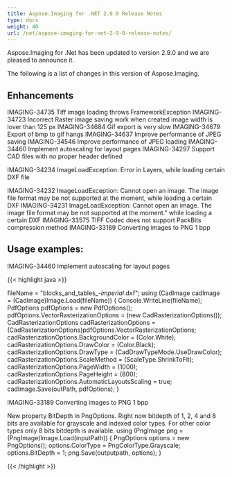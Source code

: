 ```yaml
---
title: Aspose.Imaging for .NET 2.9.0 Release Notes
type: docs
weight: 40
url: /net/aspose-imaging-for-net-2-9-0-release-notes/
---
```


Aspose.Imaging for .Net has been updated to version 2.9.0 and we are pleased to announce it.

The following is a list of changes in this version of Aspose.Imaging.
## **Enhancements**
IMAGING-34735 Tiff image loading throws FrameworkException
IMAGING-34723 Incorrect Raster image saving work when created image width is lover than 125 px
IMAGING-34684 Gif export is very slow IMAGING-34679 Export of bmp to gif hangs
IMAGING-34637 Improve performance of JPEG saving
IMAGING-34546 Improve performance of JPEG loading
IMAGING-34460 Implement autoscaling for layout pages
IMAGING-34297 Support CAD files with no proper header defined

IMAGING-34234 ImageLoadException: Error in Layers, while loading certain DXF file 

IMAGING-34232 ImageLoadException: Cannot open an image. The image file format may be not supported at the moment, while loading a certain DXF
IMAGING-34231 ImageLoadException: Cannot open an image. The image file format may be not supported at the moment." while loading a certain DXF
IMAGING-33575 TIFF Codec does not support PackBits compression method IMAGING-33189 Converting images to PNG 1 bpp
## **Usage examples:**
IMAGING-34460 Implement autoscaling for layout pages

{{< highlight java >}}

 fileName = "blocks_and_tables_\-_imperial_.dxf"; using (CadImage cadImage = (CadImage)Image.Load(fileName)) { Console.WriteLine(fileName); PdfOptions pdfOptions = new PdfOptions(); pdfOptions.VectorRasterizationOptions = (new CadRasterizationOptions()); CadRasterizationOptions cadRasterizationOptions = (CadRasterizationOptions)pdfOptions.VectorRasterizationOptions; cadRasterizationOptions.BackgroundColor = (Color.White); cadRasterizationOptions.DrawColor = (Color.Black); cadRasterizationOptions.DrawType = (CadDrawTypeMode.UseDrawColor); cadRasterizationOptions.ScaleMethod = (ScaleType.ShrinkToFit); cadRasterizationOptions.PageWidth = (1000); cadRasterizationOptions.PageHeight = (800); cadRasterizationOptions.AutomaticLayoutsScaling = true; cadImage.Save(outPath, pdfOptions); }

IMAGING-33189 Converting images to PNG 1 bpp

New property BitDepth in PngOptions. Right now bitdepth of 1, 2, 4 and 8 bits are available for grayscale and indexed color types. For other color types only 8 bits bitdepth is available. using (PngImage png = (PngImage)Image.Load(inputPath)) { PngOptions options = new PngOptions(); options.ColorType = PngColorType.Grayscale; options.BitDepth = 1; png.Save(outputpath, options); }

{{< /highlight >}}
